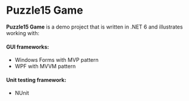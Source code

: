 # Puzzle15 Game

**Puzzle15 Game** is a demo project that is written in .NET 6 and illustrates working with:

#### GUI frameworks:

 - Windows Forms with MVP pattern
 - WPF with MVVM pattern

#### Unit testing framework:
 - NUnit
